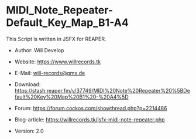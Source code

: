 # MIDI_Note_Repeater-Default_Key_Map_B1-A4
This Script is written in JSFX for REAPER.

- Author: Will Develop 
- Website: https://www.willrecords.tk
- E-Mail: will-records@gmx.de

- Download: https://stash.reaper.fm/v/37749/MIDI%20Note%20Repeater%20%5BDefault%20Key%20Map%20B1%20-%20A4%5D
- Forum: https://forum.cockos.com/showthread.php?p=2214486
- Blog-article: https://willrecords.tk/jsfx-midi-note-repeater.php

- Version: 2.0
